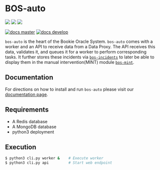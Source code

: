 # BOS-auto

![](https://img.shields.io/pypi/v/bos-auto.svg?style=for-the-badge)
![](https://img.shields.io/github/downloads/pbsa/bos-auto/total.svg?style=for-the-badge)
![](https://img.shields.io/pypi/pyversions/bos-auto.svg?style=for-the-badge)

[![docs master](https://readthedocs.org/projects/bos-auto/badge/?version=latest)](http://bos-auto.rtfd.io/en/latest/)
[![docs develop](https://readthedocs.org/projects/bos-auto/badge/?version=develop)](http://bos-auto.rtfd.io/en/develop/)


`bos-auto` is the heart of the Bookie Oracle System. `bos-auto` comes with a worker and an API to receive data from a Data Proxy. The API receives this data, validates it, and
queues it for a worker to perform corresponding tasks. It
further stores these incidents via [`bos-incidents`](https://github.com/PBSA/bos-incidents) to later be able to
display them in the manual intervention(MINT) module [`bos-mint`](https://github.com/PBSA/bos-mint).

## Documentation
For directions on how to install and run `bos-auto` please visit our [documentation page](http://bos-auto.readthedocs.io/en/develop/installation.html).

## Requirements

* A Redis database
* A MongoDB database
* python3 deployment

## Execution
```bash
$ python3 cli.py worker &    # Execute worker
$ python3 cli.py api         # Start web endpoint
```

